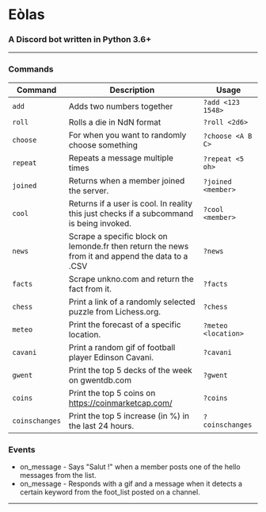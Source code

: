 # Eòlas

### A Discord bot written in Python 3.6+
___
### Commands

|Command|Description|Usage|
|---|---|---|
|`add`|Adds two numbers together|`?add <123 1548>`|
|`roll`|Rolls a die in NdN format|`?roll <2d6>`|
| `choose` | For when you want to randomly choose something | `?choose <A B C>` |
| `repeat` | Repeats a message multiple times | `?repeat <5 oh>` |
| `joined` | Returns when a member joined the server. | `?joined <member>` |
| `cool` | Returns if a user is cool. In reality this just checks if a subcommand is being invoked. | `?cool <member>` |
| `news` | Scrape a specific block on lemonde.fr then return the news from it and append the data to a .CSV | `?news` |
| `facts` | Scrape unkno.com and return the fact from it. | `?facts` |
| `chess` | Print a link of a randomly selected puzzle from Lichess.org. | `?chess` |
| `meteo` | Print the forecast of a specific location. | `?meteo <location>` |
| `cavani` | Print a random gif of football player Edinson Cavani. | `?cavani` |
| `gwent` | Print the top 5 decks of the week on gwentdb.com | `?gwent` |
| `coins` | Print the top 5 coins on https://coinmarketcap.com/ | `?coins` |
| `coinschanges` | Print the top 5 increase (in %) in the last 24 hours. | `?coinschanges` |

 ### Events
 
 * on_message - Says "Salut !" when a member posts one of the hello messages from the list.
 * on_message - Responds with a gif and a message when it detects a certain keyword from the foot_list posted on a channel.

___
